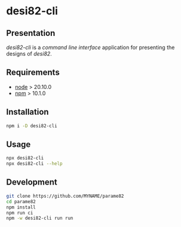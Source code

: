desi82-cli
==========


Presentation
------------

*desi82-cli* is a *command line interface* application for presenting the designs of *desi82*.


Requirements
------------

- [node](https://nodejs.org) > 20.10.0
- [npm](https://docs.npmjs.com/cli) > 10.1.0


Installation
------------

```bash
npm i -D desi82-cli
```


Usage
-----

```bash
npx desi82-cli
npx desi82-cli --help
```


Development
-----------

```bash
git clone https://github.com/MYNAME/parame82
cd parame82
npm install
npm run ci
npm -w desi82-cli run run
```

